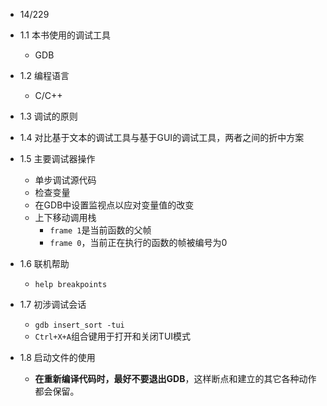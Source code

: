 + 14/229

+ 1.1 本书使用的调试工具
	+ GDB

+ 1.2 编程语言
	+ C/C++

+ 1.3 调试的原则

+ 1.4 对比基于文本的调试工具与基于GUI的调试工具，两者之间的折中方案

+ 1.5 主要调试器操作
	+ 单步调试源代码
	+ 检查变量
	+ 在GDB中设置监视点以应对变量值的改变
	+ 上下移动调用栈
		+ `frame 1`是当前函数的父帧
		+ `frame 0`，当前正在执行的函数的帧被编号为0

+ 1.6 联机帮助
	+ `help breakpoints`

+ 1.7 初涉调试会话
	+ `gdb insert_sort -tui`
	+ `Ctrl+X+A`组合键用于打开和关闭TUI模式

+ 1.8 启动文件的使用
	+ **在重新编译代码时，最好不要退出GDB**，这样断点和建立的其它各种动作都会保留。